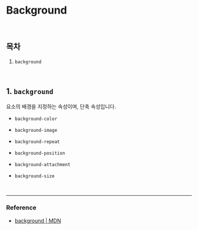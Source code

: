 # Background

<br>

## 목차

1. `background`

<br>

## 1. `background`

요소의 배경을 지정하는 속성이며, 단축 속성입니다.

- `background-color`

- `background-image`

- `background-repeat`

- `background-position`

- `background-attachment`

- `background-size`

<br>

---

### Reference

- [background | MDN](https://developer.mozilla.org/en-US/docs/Web/CSS/background)

